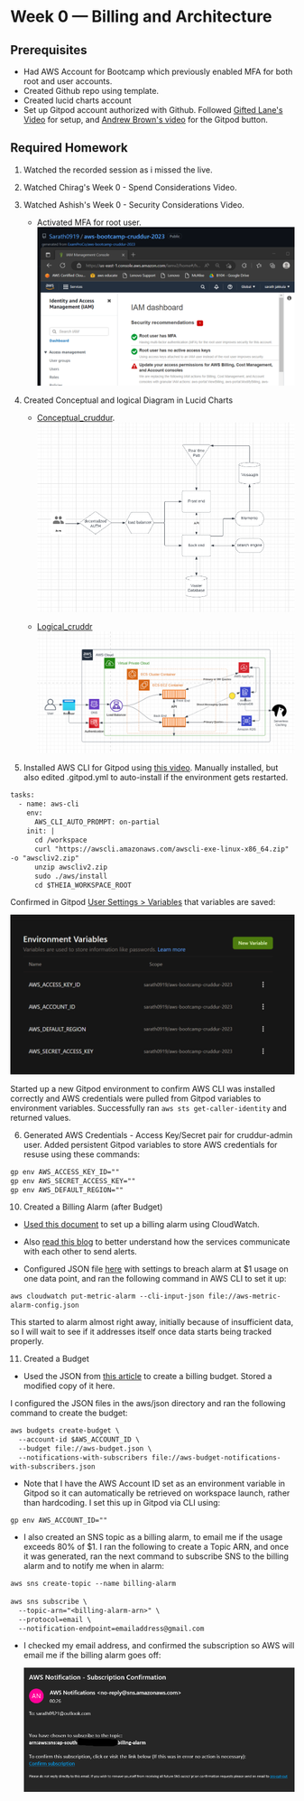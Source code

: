 # Week 0 — Billing and Architecture



## Prerequisites
* Had AWS Account for Bootcamp which previously enabled MFA for both root and user accounts.
* Created Github repo using template.
* Created lucid charts account
* Set up Gitpod account authorized with Github.  Followed [Gifted Lane's Video](https://www.youtube.com/watch?v=yh9kz9Sh1T8) for setup, and [Andrew Brown's video](https://www.youtube.com/watch?v=A6_c-hJmehs) for the Gitpod button.



## Required Homework

1. Watched the recorded session as i missed the live.

2. Watched Chirag's Week 0 - Spend Considerations Video.

3. Watched Ashish's Week 0 - Security Considerations Video.
   * Activated MFA for root user.  
   ![MFA](../_docs/assets/MFA.png)

4.  Created Conceptual and logical Diagram in Lucid Charts
  
     * [Conceptual_cruddur](https://lucid.app/lucidchart/284b6512-334f-459c-8a56-8b89eebe7b6a/edit?viewport_loc=23%2C-167%2C2065%2C955%2C0_0&invitationId=inv_304939a4-4927-4b67-8ac2-ddc8f5e7125d).
       ![conceptual](../_docs/assets/Conceptual.png)

     * [Logical_cruddr](https://lucid.app/lucidchart/a1e6d1c3-d545-43eb-887d-97bde9892bdb/edit?viewport_loc=-424%2C-254%2C1563%2C722%2C0_0&invitationId=inv_9e8d2c2c-c1e8-480b-b0e5-22e8301e0855)
       ![logical](../_docs/assets/logical.png)


5.  Installed AWS CLI for Gitpod using [this video](https://youtu.be/OdUnNuKylHg).  Manually installed, but also edited .gitpod.yml to auto-install if the environment gets restarted.

```
tasks:
  - name: aws-cli
    env:
      AWS_CLI_AUTO_PROMPT: on-partial
    init: |
      cd /workspace
      curl "https://awscli.amazonaws.com/awscli-exe-linux-x86_64.zip" -o "awscliv2.zip"
      unzip awscliv2.zip
      sudo ./aws/install
      cd $THEIA_WORKSPACE_ROOT
```

Confirmed in Gitpod [User Settings > Variables](https://gitpod.io/user/variables) that variables are saved:

   ![variables](../_docs/assets/variables.png)

Started up a new Gitpod environment to confirm AWS CLI was installed correctly and AWS credentials were pulled from Gitpod variables to environment variables.  Successfully ran ```aws sts get-caller-identity``` and returned values.


6.  Generated AWS Credentials - Access Key/Secret pair for cruddur-admin user.  Added persistent Gitpod variables to store AWS credentials for resuse using these commands:

```
gp env AWS_ACCESS_KEY_ID=""
gp env AWS_SECRET_ACCESS_KEY=""
gp env AWS_DEFAULT_REGION=""
```


10.  Created a Billing Alarm (after Budget)

   * [Used this document](https://docs.aws.amazon.com/AmazonCloudWatch/latest/monitoring/monitor_estimated_charges_with_cloudwatch.html) to set up a billing alarm using CloudWatch.
   * Also [read this blog](https://aws.amazon.com/blogs/mt/setting-up-an-amazon-cloudwatch-billing-alarm-to-proactively-monitor-estimated-charges/) to better understand how the services communicate with each other to send alerts.

   * Configured JSON file [here](../aws/json/aws-metric-alarm-config.json) with settings to breach alarm at $1 usage on one data point, and ran the following command in AWS CLI to set it up:

```
aws cloudwatch put-metric-alarm --cli-input-json file://aws-metric-alarm-config.json
```

This started to alarm almost right away, initially because of insufficient data, so I will wait to see if it addresses itself once data starts being tracked properly.

11.  Created a Budget

   * Used the JSON from [this article](https://awscli.amazonaws.com/v2/documentation/api/latest/reference/budgets/create-budget.html) to create a billing budget.  Stored a modified copy of it here.


  I configured the JSON files in the aws/json directory and ran the following command to create the budget:

  ```
  aws budgets create-budget \
    --account-id $AWS_ACCOUNT_ID \
    --budget file://aws-budget.json \
    --notifications-with-subscribers file://aws-budget-notifications-with-subscribers.json
  ```

   * Note that I have the AWS Account ID set as an environment variable in Gitpod so it can automatically be retrieved on workspace launch, rather than hardcoding.  I set this up in Gitpod via CLI using:
  
  ```
  gp env AWS_ACCOUNT_ID=""
  ```

  * I also created an SNS topic as a billing alarm, to email me if the usage exceeds 80% of $1.  I ran the following to create a Topic ARN, and once it was generated, ran the next command to subscribe SNS to the billing alarm and to notify me when in alarm:

  ```
  aws sns create-topic --name billing-alarm

  aws sns subscribe \
    --topic-arn="<billing-alarm-arn>" \
    --protocol=email \
    --notification-endpoint=emailaddress@gmail.com
```

   * I checked my email address, and confirmed the subscription so AWS will email me if the billing alarm goes off:

      ![image](../_docs/assets/sns.png)

